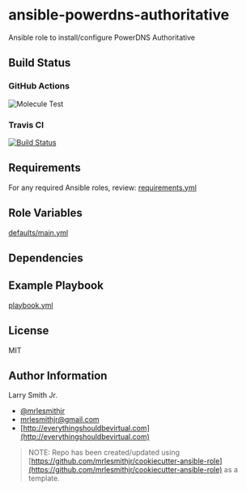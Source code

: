 # ansible-powerdns-authoritative

Ansible role to install/configure PowerDNS Authoritative

## Build Status

### GitHub Actions

![Molecule Test](https://github.com/mrlesmithjr/ansible-powerdns-authoritative/workflows/Molecule%20Test/badge.svg)

### Travis CI

[![Build Status](https://travis-ci.org/mrlesmithjr/ansible-powerdns-authoritative.svg?branch=master)](https://travis-ci.org/mrlesmithjr/ansible-powerdns-authoritative)

## Requirements

For any required Ansible roles, review:
[requirements.yml](requirements.yml)

## Role Variables

[defaults/main.yml](defaults/main.yml)

## Dependencies

## Example Playbook

[playbook.yml](playbook.yml)

## License

MIT

## Author Information

Larry Smith Jr.

- [@mrlesmithjr](https://twitter.com/mrlesmithjr)
- [mrlesmithjr@gmail.com](mailto:mrlesmithjr@gmail.com)
- [http://everythingshouldbevirtual.com](http://everythingshouldbevirtual.com)

> NOTE: Repo has been created/updated using [https://github.com/mrlesmithjr/cookiecutter-ansible-role](https://github.com/mrlesmithjr/cookiecutter-ansible-role) as a template.
